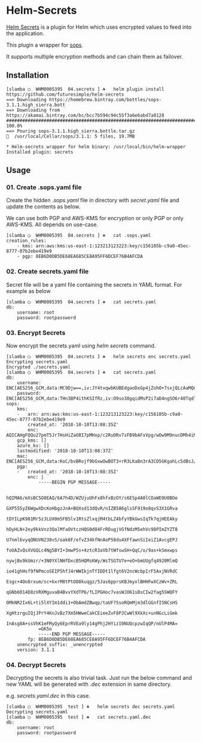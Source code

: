 # Helm-Secrets

[Helm Secrets](https://github.com/futuresimple/helm-secrets) is a plugin for Helm which uses encrypted values to feed into the application.

This plugin a wrapper for [sops](https://github.com/mozilla/sops/blob/master/README.rst).

It supports multiple encryption methods and can chain them as failover.

## Installation

```
[slamba ◯  WHM0005395  04.secrets ] ☘   helm plugin install https://github.com/futuresimple/helm-secrets
==> Downloading https://homebrew.bintray.com/bottles/sops-3.1.1.high_sierra.bott
==> Downloading from https://akamai.bintray.com/bc/bcc7b594c94c55f3a6e6abd7a0128
######################################################################## 100.0%
==> Pouring sops-3.1.1.high_sierra.bottle.tar.gz
🍺  /usr/local/Cellar/sops/3.1.1: 5 files, 19.7MB

* Helm-secrets wrapper for helm binary: /usr/local/bin/helm-wrapper
Installed plugin: secrets
```

## Usage

### 01. Create .sops.yaml file

Create the hidden *.sops.yaml* file in directory with *secret.yaml* file and update the contents as below.

We can use both PGP and AWS-KMS for encryption or only PGP or only AWS-KMS. All depends on use-case.

```
[slamba ◯  WHM0005395  04.secrets ] ☘   cat .sops.yaml
creation_rules:
    - kms: arn:aws:kms:us-east-1:123213123223:key/c156105b-c9a0-45ec-8777-07b2ebe419e9
    - pgp: 8EB6D0DB5DE68EA685CE8A95FF6DCEF76B4AFCDA
```

### 02. Create secrets.yaml file

Secret file will be a yaml file containing the secrets in YAML format. For example as below

```
[slamba ◯  WHM0005395  04.secrets ] ☘   cat secrets.yaml
db:
    username: root
    password: rootpassword
```

### 03. Encrypt Secrets

Now encrypt the secrets.yaml using *helm secrets* command.

```
[slamba ◯  WHM0005395  04.secrets ] ☘   helm secrets enc secrets.yaml
Encrypting secrets.yaml
Encrypted ./secrets.yaml
[slamba ◯  WHM0005395  04.secrets ] ☘   cat secrets.yaml
db:
    username: ENC[AES256_GCM,data:MC9Djw==,iv:JY4txqwbKUBEdgaoDxGp4jZohO+7sxjQLcAaMQnydXI=,tag:mVrEBD8gHOSvhUe4PL1XIQ==,type:str]
    password: ENC[AES256_GCM,data:THn3BP4ithKSIfRz,iv:O9so38gqidMsP2i7aD4ngSO6r40TqdlsYIaayLBuXBU=,tag:7JYbLR7LkOGeUqEdpD/JFw==,type:str]
sops:
    kms:
    -   arn: arn:aws:kms:us-east-1:123213123223:key/c156105b-c9a0-45ec-8777-07b2ebe419e9
        created_at: '2018-10-10T13:08:35Z'
        enc: AQICAHgFQQu27pmT5Jr7HsHiZaO8I7pMHxp/c2RuORv7sFB9bAFxVpg/wOw9M9nucDMh4iMBAAAAfjB8BgkqhkiG9w0BBwagbzBtAgEAMGgGCSqGSIb3DQEHATAeBglghkgBZQMEAS4wEQQMV4R4akJStXtrsbRCAgEQgDtuEFa6DGh8n4eFvoRhuXN9eODZIIePsIw/aLFUenvULC6GMwWD2q15uQgTX1g8C/cs2+p5JiUn06IKHQ==
    gcp_kms: []
    azure_kv: []
    lastmodified: '2018-10-10T13:08:37Z'
    mac: ENC[AES256_GCM,data:KoC/bvBRojf9bGxwOwBOT3+rR3LKaBn3rA3CD5GKgahLc5dBsJ/h4ZEKpN3q8dNjeaMVLulSHF2maAe5vvwlINlcR/xlUpSzpTHEK0tLWryuOGYMSFBji9jKRd6tIh+iCQpyvmDQsBpha+D3p5QNhvHtSJSxQnYULTBS+42IbO4=,iv:HoVBm5he29CR7a1pl9nELixROarBEBvtBRUM7fA+eRs=,tag:PLarFZPATUJ5QG4GAAwvkA==,type:str]
    pgp:
    -   created_at: '2018-10-10T13:08:35Z'
        enc: |
            -----BEGIN PGP MESSAGE-----

            hQIMA6/mXsBCSO0EAQ/6A7h4D/WZUjuUhFx8hfxBzOY/s6ESp4A0lCOaWE0U0BOe
            GXP555yZ6WgwXDcKoHbgzJnA+BQXsd13dQvR/nIZB586glsSF919o8qvS3X1GRva
            tDYILpK981Mr5zJLUX0m5FB5lv1RtsZlxqjM4tbLZ4bfyYBkGwsIqTk7qjHEEAky
            hDyHLN+2ey9kkVnz3QalMfaOVtczHQG0d84FrRDugjVGfNdzM5ehVc98PImZYZT8
            U7nml6vyqQNUVN238vS/oak6F/efvZ34kfNnAoP58du4XFfawnSiIeiZ1AvcgEPJ
            foUAZvQsXVGQLc4Ng5BYI+3mwP5s+4ztcR3aVb7tWfswSH+QqC/o/9as+kSmxwps
            nywjBx9kUmzr/+3N0YXlNHfDxcB5HQMsKWy/WsTSGTU7e+eO+bmUUgfq4920MlmQ
            io41ghHsf9fNPmcoSEIP5hfJ4rWWIkjnTfIDDt1lfgt6V2ncWcbpIrF5AxjNVRdC
            Esgc+4Oo8rxum/sc+kxrM8tPtO88kuqgz/5Jas6pprsKBJmyxlBHHFwXCzWv+ZRL
            qGNb6014D8zVRXMguvaB4BvvYXdTP6/fLIPGHoc7vasWJO61sBsCIw2fag5SWQFY
            OMkNR2Ix6L+ti5lXYIm1ddi1+ObAmdZBwqp/taUF7SsoRQmMjm3dlGGnfI5NCsHS
            XgHtzrguIQjJPrY4KnJvBz7Xm5HWweCakCEieeZvF8PJCwWl9XkXc+unNGcLiGmk
            InAsg8A+ssVhK1eFMyQy6EprRVEa9ly14gPhj2HYizI0NUQcpzwIqQP/nUlP4MA=
            =GK5o
            -----END PGP MESSAGE-----
        fp: 8EB6D0DB5DE68EA685CE8A95FF6DCEF76B4AFCDA
    unencrypted_suffix: _unencrypted
    version: 3.1.1
```

### 04. Decrypt Secrets

Decrypting the secrets is also trivial task. Just run the below command and new YAML will be generated with *.dec* extension in same directory.

e.g. *secrets.yaml.dec* in this case.

```
[slamba ◯  WHM0005395  test ] ☘   helm secrets dec secrets.yaml
Decrypting secrets.yaml
[slamba ◯  WHM0005395  test ] ☘   cat secrets.yaml.dec
db:
    username: root
    password: rootpassword
```